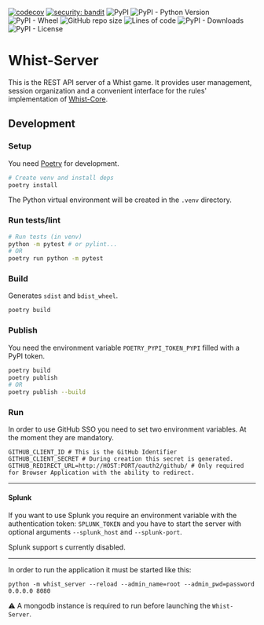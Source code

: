 [![codecov](https://codecov.io/gh/Whist-Team/Whist-Server/branch/main/graph/badge.svg)](https://codecov.io/gh/Whist-Team/Whist-Server)
[![security: bandit](https://img.shields.io/badge/security-bandit-yellow.svg)](https://github.com/PyCQA/bandit)
![PyPI](https://img.shields.io/pypi/v/whist-server)
![PyPI - Python Version](https://img.shields.io/pypi/pyversions/whist-server)
![PyPI - Wheel](https://img.shields.io/pypi/wheel/whist-server)
![GitHub repo size](https://img.shields.io/github/repo-size/whist-team/whist-server)
![Lines of code](https://img.shields.io/tokei/lines/github/whist-team/whist-server)
![PyPI - Downloads](https://img.shields.io/pypi/dm/whist-server)
![PyPI - License](https://img.shields.io/pypi/l/whist-server)

# Whist-Server

This is the REST API server of a Whist game. It provides user management, session organization and
a convenient interface for the rules' implementation of
[Whist-Core](https://github.com/Whist-Team/Whist-Core).

## Development

### Setup
You need [Poetry](https://python-poetry.org/) for development.
```bash
# Create venv and install deps
poetry install
```
The Python virtual environment will be created in the `.venv` directory.

### Run tests/lint
```bash
# Run tests (in venv)
python -m pytest # or pylint...
# OR
poetry run python -m pytest
```

### Build
Generates `sdist` and `bdist_wheel`.
```bash
poetry build
```

### Publish

You need the environment variable `POETRY_PYPI_TOKEN_PYPI` filled with a PyPI token.

```bash
poetry build
poetry publish
# OR
poetry publish --build
```

### Run

In order to use GitHub SSO you need to set two environment variables. At the moment they are
mandatory.

```dotenv
GITHUB_CLIENT_ID # This is the GitHub Identifier
GITHUB_CLIENT_SECRET # During creation this secret is generated.
GITHUB_REDIRECT_URL=http://HOST:PORT/oauth2/github/ # Only required for Browser Application with the ability to redirect.
```

---

#### Splunk

If you want to use Splunk you require an environment variable with the authentication token: 
`SPLUNK_TOKEN` and you have to start the server with optional arguments `--splunk_host` and 
`--splunk-port`.

Splunk support s currently disabled.

---

In order to run the application it must be started like this:

```shell
python -m whist_server --reload --admin_name=root --admin_pwd=password 0.0.0.0 8080
```

:warning: A mongodb instance is required to run before launching the `Whist-Server`.
